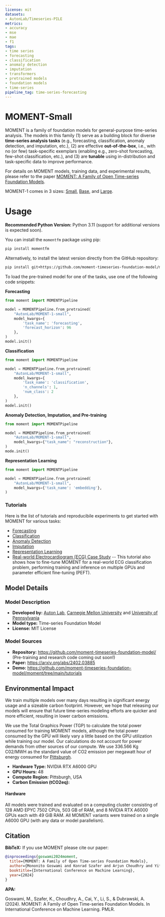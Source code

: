 ```yaml
---
license: mit
datasets:
- AutonLab/Timeseries-PILE
metrics:
- accuracy
- mse
- mae
- f1
tags:
- time series
- forecasting
- classification
- anomaly detection
- imputation
- transformers
- pretrained models
- foundation models
- time-series
pipeline_tag: time-series-forecasting
---
```

# MOMENT-Small

MOMENT is a family of foundation models for general-purpose time-series analysis. The models in this family (1) serve as a building block for diverse **time-series analysis tasks** (e.g., forecasting, classification, anomaly detection, and imputation, etc.), (2) are effective **out-of-the-box**, i.e., with no (or few) task-specific exemplars (enabling e.g., zero-shot forecasting, few-shot classification, etc.), and (3) are **tunable** using in-distribution and task-specific data to improve performance. 

For details on MOMENT models, training data, and experimental results, please refer to the paper [MOMENT: A Family of Open Time-series Foundation Models](https://arxiv.org/pdf/2402.03885.pdf).

MOMENT-1 comes in 3 sizes: [Small](https://huggingface.co/AutonLab/MOMENT-1-small), [Base](https://huggingface.co/AutonLab/MOMENT-1-base), and [Large](https://huggingface.co/AutonLab/MOMENT-1-large). 

# Usage

**Recommended Python Version:** Python 3.11 (support for additional versions is expected soon).

You can install the `momentfm` package using pip:
```bash
pip install momentfm
```
Alternatively, to install the latest version directly from the GitHub repository:
```bash
pip install git+https://github.com/moment-timeseries-foundation-model/moment.git
```


To load the pre-trained model for one of the tasks, use one of the following code snippets:

**Forecasting**
```python
from moment import MOMENTPipeline

model = MOMENTPipeline.from_pretrained(
    "AutonLab/MOMENT-1-small", 
    model_kwargs={
        'task_name': 'forecasting',
        'forecast_horizon': 96
    },
)
model.init()
```

**Classification**
```python
from moment import MOMENTPipeline

model = MOMENTPipeline.from_pretrained(
    "AutonLab/MOMENT-1-small", 
    model_kwargs={
        'task_name': 'classification',
        'n_channels': 1,
        'num_class': 2
    },
)
model.init()
```

**Anomaly Detection, Imputation, and Pre-training**
```python
from moment import MOMENTPipeline

model = MOMENTPipeline.from_pretrained(
    "AutonLab/MOMENT-1-small", 
    model_kwargs={"task_name": "reconstruction"},
)
mode.init()
```

**Representation Learning**
```python
from moment import MOMENTPipeline

model = MOMENTPipeline.from_pretrained(
    "AutonLab/MOMENT-1-small", 
    model_kwargs={'task_name': 'embedding'},
)
```

### Tutorials
Here is the list of tutorials and reproducibile experiments to get started with MOMENT for various tasks:
- [Forecasting](https://github.com/moment-timeseries-foundation-model/moment/blob/main/tutorials/forecasting.ipynb)
- [Classification](https://github.com/moment-timeseries-foundation-model/moment/blob/main/tutorials/classification.ipynb)
- [Anomaly Detection](https://github.com/moment-timeseries-foundation-model/moment/blob/main/tutorials/anomaly_detection.ipynb)
- [Imputation](https://github.com/moment-timeseries-foundation-model/moment/blob/main/tutorials/imputation.ipynb)
- [Representation Learning](https://github.com/moment-timeseries-foundation-model/moment/blob/main/tutorials/representation_learning.ipynb)
- [Real-world Electrocardiogram (ECG) Case Study](https://github.com/moment-timeseries-foundation-model/moment/blob/main/tutorials/ptbxl_classification.ipynb) -- This tutorial also shows how to fine-tune MOMENT for a real-world ECG classification problem, performing training and inference on multiple GPUs and parameter efficient fine-tuning (PEFT). 

## Model Details

### Model Description

- **Developed by:** [Auton Lab](https://autonlab.org/), [Carnegie Mellon University](https://www.cmu.edu/) and [University of Pennsylvania](https://www.upenn.edu/)
- **Model type:** Time-series Foundation Model
- **License:** MIT License

### Model Sources

<!-- Provide the basic links for the model. -->

- **Repository:** https://github.com/moment-timeseries-foundation-model/ (Pre-training and research code coming out soon!)
- **Paper:** https://arxiv.org/abs/2402.03885
- **Demo:** https://github.com/moment-timeseries-foundation-model/moment/tree/main/tutorials


## Environmental Impact

<!-- Total emissions (in grams of CO2eq) and additional considerations, such as electricity usage, go here. Edit the suggested text below accordingly -->

We train multiple models over many days resulting in significant energy usage and a sizeable carbon footprint. However, we hope that releasing our models will ensure that future time-series modeling efforts are quicker and more efficient, resulting in lower carbon emissions.

We use the Total Graphics Power (TGP) to calculate the total power consumed for training MOMENT models, although the total power consumed by the GPU will likely vary a little based on the GPU utilization while training our model. Our calculations do not account for power demands from other sources of our compute. We use 336.566 Kg C02/MWH as the standard value of CO2 emission per megawatt hour of energy consumed for [Pittsburgh](https://emissionsindex.org/).

- **Hardware Type:** NVIDIA RTX A6000 GPU
- **GPU Hours:** 48
- **Compute Region:** Pittsburgh, USA
- **Carbon Emission (tCO2eq):** 

#### Hardware

All models were trained and evaluated on a computing cluster consisting of 128 AMD EPYC 7502 CPUs, 503 GB of RAM, and 8 NVIDIA RTX A6000 GPUs each with 49 GiB RAM. All MOMENT variants were trained on a single A6000 GPU (with any data or model parallelism).

## Citation

<!-- If there is a paper or blog post introducing the model, the APA and Bibtex information for that should go in this section. -->

**BibTeX:**
If you use MOMENT please cite our paper: 

```bibtex
@inproceedings{goswami2024moment,
  title={MOMENT: A Family of Open Time-series Foundation Models},
  author={Mononito Goswami and Konrad Szafer and Arjun Choudhry and Yifu Cai and Shuo Li and Artur Dubrawski},
  booktitle={International Conference on Machine Learning},
  year={2024}
}
```

**APA:**

Goswami, M., Szafer, K., Choudhry, A., Cai, Y., Li, S., & Dubrawski, A. (2024). 
MOMENT: A Family of Open Time-series Foundation Models. In International Conference on Machine Learning. PMLR.